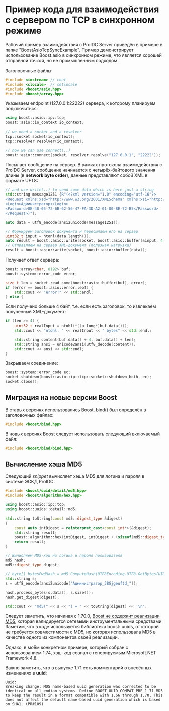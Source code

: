 # Пример кода для взаимодействия с сервером по TCP в синхронном режиме

Рабочий пример взаимодействия с ProIDC Server приведён в примере в папке "BoostAsioTcpSyncExample". Пример демонстрирует использование Boost.asio в синхронном режиме, что является хорошей отправной точкой, но не промышленным подходом.

Заголовочные файлы:

```cpp
#include <iostream> // cout
#include <clocale>  // setlocale
#include <boost/asio.hpp>
#include <boost/array.hpp>
```

Указываем endpoint (127.0.0.1:22222) сервера, к которому планируем подключиться:

```cpp
using boost::asio::ip::tcp;
boost::asio::io_context io_context;

// we need a socket and a resolver
tcp::socket socket(io_context);
tcp::resolver resolver(io_context);

// now we can use connect(..)
boost::asio::connect(socket, resolver.resolve("127.0.0.1", "22222"));
```

Посылает сообщение на сервер. В рамках протокола взаимодействия с ProIDC Server, сообщение начинается с четырёх-байтового значения длины (в **network byte order**), данные представляют собой XML в формате UFT8:

```cpp
// and use write(..) to send some data which is here just a string
std::string message1251 {R"(<?xml version="1.0" encoding="utf-16"?>
<Request xmlns:xsd="http://www.w3.org/2001/XMLSchema" xmlns:xsi="http://www.w3.org/2001/XMLSchema-instance" type="Login">
<Login>Администратор</Login>
<Password>0E-48-05-72-6B-62-56-47-FA-3D-A2-01-00-BE-72-B5</Password>
</Request>)"};

auto data = utf8_encode(ansi2unicode(message1251));

// Формируем заголовок документа и пересылаем его на сервер
uint32_t input = htonl(data.length());
auto result = boost::asio::write(socket, boost::asio::buffer(&input, 4));
// Отправляем на сервер XML-документ (полезная нагрузка)
result = boost::asio::write(socket, boost::asio::buffer(data));
```

Получает ответ сервера:

```cpp
boost::array<char, 8192> buf;
boost::system::error_code error;

size_t len = socket.read_some(boost::asio::buffer(buf), error);
if (error == boost::asio::error::eof) {
    std::cout << "error!" << std::endl;
} else {
```

Если получено больше 4 байт, т.е. если есть заголовок, то извлекаем полученный XML-документ:

```cpp
if (len >= 4) {
    uint32_t realInput = ntohl(*((u_long*)buf.data()));
    std::cout << "ntohl: " << realInput << " bytes" << std::endl;

    std::string content(buf.data() + 4, buf.data() + len);
    std::string ansi = unicode2ansi(utf8_decode(content));
    std::cout << ansi << std::endl;
}
```

Закрываем соединение:

```cpp
boost::system::error_code ec;
socket.shutdown(boost::asio::ip::tcp::socket::shutdown_both, ec);
socket.close();
```

## Миграция на новые версии Boost

В старых версиях использовались Boost, bind() был определён в заголовочных файлах:

```cpp
#include <boost/bind.hpp>
```

В новых версиях Boost следует использовать следующий включаемый файл:

```cpp
#include <boost/bind/bind.hpp>
```

## Вычисление хэша MD5

Следующий _snippet_ вычисляет хэша MD5 для логина и пароля в системе ЭСКД ProIDC:

```cpp
#include <boost/uuid/detail/md5.hpp>
#include <boost/algorithm/hex.hpp>

using boost::asio::ip::tcp;
using boost::uuids::detail::md5;

std::string toString(const md5::digest_type &digest)
{
    const auto intDigest = reinterpret_cast<const int*>(&digest);
    std::string result;
    boost::algorithm::hex(intDigest, intDigest + (sizeof(md5::digest_type)/sizeof(int)), std::back_inserter(result));
    return result;
}
```

```cpp
// Вычисляем MD5-хэш из логина и пароля пользователя
md5 hash;
md5::digest_type digest;

// byte[] bytesPwdHash = md5.ComputeHash(UTF8Encoding.UTF8.GetBytes(UID + "_" + strRawPWD));
std::string s;
s = utf8_encode(ansi2unicode("Администратор_38Gjgeuftd_"));

hash.process_bytes(s.data(), s.size());
hash.get_digest(digest);

std::cout << "md5(" << s << ") = " << toString(digest) << '\n';
```

Следует заметить, что начиная с 1.70.0, [Boost не содержит реализации MD5](https://github.com/boostorg/uuid/issues/111), которая валидируется сетевыми инструментальными средствами. Заметим, что в коде используется библиотека boost::uuids, от которой не требуется совместимости с MD5, но которая использовала MD5 в качестве одного из компонентов своей реализации.

Однако, в моём конкретном примере, который собран с использованием 1.74, хэш-код совпал с генерируемым Microsoft.NET Framework 4.8.

Важно заметить, что в выпуске 1.71 есть комментарий о внесённых изменениях в **uuid**:

```doc
Uuid:
Breaking change: MD5 name-based uuid generation was corrected to be identical on all endian systems. Define BOOST_UUID_COMPAT_PRE_1_71_MD5 to keep the result in a format compatible with 1.66 through 1.70. This does not affect the default name-based uuid generation which is based on SHA1. (PR#109)
```
